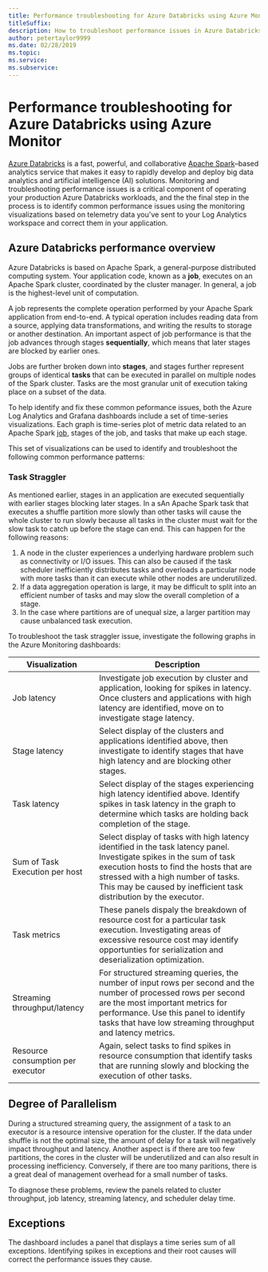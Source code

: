 ```yaml
---
title: Performance troubleshooting for Azure Databricks using Azure Monitor
titleSuffix: 
description: How to troubleshoot performance issues in Azure Databricks using Azure Monitor and Grafana Dashboards 
author: petertaylor9999
ms.date: 02/28/2019
ms.topic:
ms.service:
ms.subservice:
---
```


# Performance troubleshooting for Azure Databricks using Azure Monitor

[Azure Databricks](/azure/azure-databricks/) is a fast, powerful, and collaborative [Apache Spark](https://spark.apache.org/)–based analytics service that makes it easy to rapidly develop and deploy big data analytics and artificial intelligence (AI) solutions. Monitoring and troubleshooting performance issues is a critical component of operating your production Azure Databricks workloads, and the the final step in the process is to identify common performance issues using the monitoring visualizations based on telemetry data you've sent to your Log Analytics workspace and correct them in your application.

## Azure Databricks performance overview

Azure Databricks is based on Apache Spark, a general-purpose distributed computing system. Your application code, known as a **job**, executes on an Apache Spark cluster, coordinated by the cluster manager. In general, a job is the highest-level unit of computation.

A job represents the complete operation performed by your Apache Spark application from end-to-end. A typical operation includes reading data from a source, applying data transformations, and writing the results to storage or another destination. An important aspect of job performance is that the job advances through stages **sequentially**, which means that later stages are blocked by earlier ones.

Jobs are further broken down into **stages**, and stages further represent groups of identical **tasks** that can be executed in parallel on multiple nodes of the Spark cluster. Tasks are the most granular unit of execution taking place on a subset of the data.

To help identify and fix these common peformance issues, both the Azure Log Analytics and Grafana dashboards include a set of time-series visualizations. Each graph is time-series plot of metric data related to an Apache Spark [job](https://spark.apache.org/docs/latest/job-scheduling.html), stages of the job, and tasks that make up each stage.

This set of visualizations can be used to identify and troubleshoot the following common performance patterns:

### Task Straggler

As mentioned earlier, stages in an application are executed sequentially with earlier stages blocking later stages. In a sAn Apache Spark task that executes a shuffle partition more slowly than other tasks will cause the whole cluster to run slowly because all tasks in the cluster must wait for the slow task to catch up before the stage can end. This can happen for the following reasons:

1. A node in the cluster experiences a underlying hardware problem such as connectivity or I/O issues. This can also be caused if the task scheduler inefficiently distributes tasks and overloads a particular node with more tasks than it can execute while other nodes are underutilized.
2. If a data aggregation operation is large, it may be difficult to split into an efficient number of tasks and may slow the overall completion of a stage.
3. In the case where partitions are of unequal size, a larger partition may cause unbalanced task execution. 

To troubleshoot the task straggler issue, investigate the following graphs in the Azure Monitoring dashboards:

| Visualization | Description |
|---------------|-------------|
| Job latency   | Investigate job execution by cluster and application, looking for spikes in latency. Once clusters and applications with high latency are identified, move on to investigate stage latency.|
| Stage latency | Select display of the clusters and applications identified above, then investigate to identify stages that have high latency and are blocking other stages. |
| Task latency | Select display of the stages experiencing high latency identified above. Identify spikes in task latency in the graph to determine which tasks are holding back completion of the stage. |
| Sum of Task Execution per host | Select display of tasks with high latency identified in the task latency panel. Investigate spikes in the sum of task execution hosts to find the hosts that are stressed with a high number of tasks. This may be caused by inefficient task distribution by the executor.|
| Task metrics | These panels dispaly the breakdown of resource cost for a particular task execution. Investigating areas of excessive resource cost may identify opportunties for serialization and deserialization optimization. 
| Streaming throughput/latency | For structured streaming queries, the number of input rows per second and the number of processed rows per second are the most important metrics for performance. Use this panel to identify tasks that have low streaming throughput and latency metrics. |
| Resource consumption per executor | Again, select tasks to find spikes in resource consumption that identify tasks that are running slowly and blocking the execution of other tasks.|

## Degree of Parallelism

During a structured streaming query, the assignment of a task to an executor is a resource intensive operation for the cluster. If the data under shuffle is not the optimal size, the amount of delay for a task will negatively impact throughput and latency. Another aspect is if there are too few partitions, the cores in the cluster will be underutilized and can also result in processing inefficiency. Conversely, if there are too many paritions, there is a great deal of management overhead for a small number of tasks.

To diagnose these problems, review the panels related to cluster throughput, job latency, streaming latency, and scheduler delay time.

## Exceptions

The dashboard includes a panel that displays a time series sum of all exceptions. Identifying spikes in exceptions and their root causes will correct the performance issues they cause.